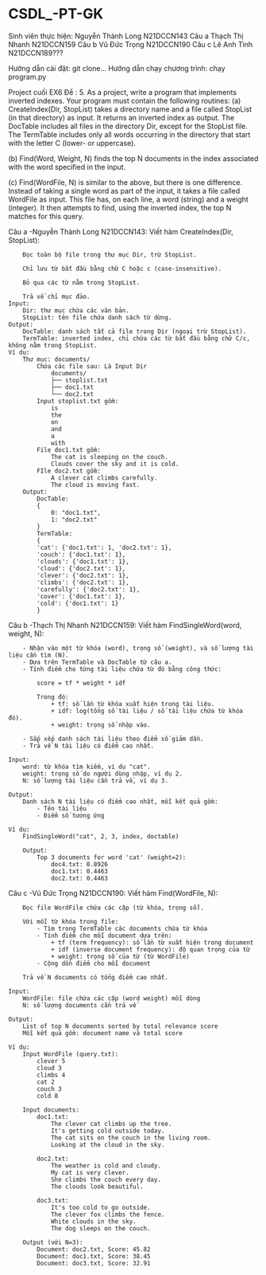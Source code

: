 # CSDL_-PT-GK
Sinh viên thực hiện:
Nguyễn Thành Long	N21DCCN143     Câu a
Thạch Thị Nhanh	    N21DCCN159     Câu b
Vũ Đức Trọng	    N21DCCN190     Câu c
Lê Anh Tình	        N21DCCN189???

Hướng dẫn cài đặt: git clone...
Hướng dẫn chạy chương trình: chạy program.py

Project cuối EX6
Đề :
5. As a project, write a program that implements inverted indexes. Your program must contain the following routines:
(a) CreateIndex(Dir, StopList) takes a directory name and a file called StopList (in that directory) as input. It returns an inverted index as output. The DocTable includes all files in the directory Dir, except for the StopList file. The TermTable includes only all words occurring in the directory that start with the letter C (lower- or uppercase).

(b) Find(Word, Weight, N) finds the top N documents in the index associated with the word specified in the input.

(c) Find(WordFile, N) is similar to the above, but there is one difference. Instead of taking a single word as part of the input, it takes a file called WordFile as input. This file has, on each line, a word (string) and a weight (integer). It then attempts to find, using the inverted index, the top N matches for this query.

Câu a -Nguyễn Thành Long N21DCCN143:
    Viết hàm CreateIndex(Dir, StopList):

        Đọc toàn bộ file trong thư mục Dir, trừ StopList.

        Chỉ lưu từ bắt đầu bằng chữ C hoặc c (case-insensitive).

        Bỏ qua các từ nằm trong StopList.

        Trả về chỉ mục đảo.
    Input:
        Dir: thư mục chứa các văn bản.
        StopList: tên file chứa danh sách từ dừng.
    Output:
        DocTable: danh sách tất cả file trong Dir (ngoại trừ StopList).
        TermTable: inverted index, chỉ chứa các từ bắt đầu bằng chữ C/c, không nằm trong StopList.
    Ví dụ:
        Thư mục: documents/
            Chứa các file sau: Là Input Dir
                documents/
                ├── stoplist.txt
                ├── doc1.txt
                └── doc2.txt
            Input stoplist.txt gồm:
                is
                the
                on
                and
                a
                with
            File doc1.txt gồm:
                The cat is sleeping on the couch.
                Clouds cover the sky and it is cold.
            FIle doc2.txt gồm:
                A clever cat climbs carefully.
                The cloud is moving fast.
        Output: 
            DocTable:
            {
                0: "doc1.txt",
                1: "doc2.txt"
            }
            TermTable:
            {
            'cat': {'doc1.txt': 1, 'doc2.txt': 1},
            'couch': {'doc1.txt': 1},
            'clouds': {'doc1.txt': 1},
            'cloud': {'doc2.txt': 1},
            'clever': {'doc2.txt': 1},
            'climbs': {'doc2.txt': 1},
            'carefully': {'doc2.txt': 1},
            'cover': {'doc1.txt': 1},
            'cold': {'doc1.txt': 1}
            }

Câu b -Thạch Thị Nhanh N21DCCN159:
    Viết hàm FindSingleWord(word, weight, N):

        - Nhận vào một từ khóa (word), trọng số (weight), và số lượng tài liệu cần tìm (N).
        - Dựa trên TermTable và DocTable từ câu a.
        - Tính điểm cho từng tài liệu chứa từ đó bằng công thức:

            score = tf * weight * idf

            Trong đó:
                + tf: số lần từ khóa xuất hiện trong tài liệu.
                + idf: log(tổng số tài liệu / số tài liệu chứa từ khóa đó).
                + weight: trọng số nhập vào.

        - Sắp xếp danh sách tài liệu theo điểm số giảm dần.
        - Trả về N tài liệu có điểm cao nhất.

    Input:
        word: từ khóa tìm kiếm, ví dụ "cat".
        weight: trọng số do người dùng nhập, ví dụ 2.
        N: số lượng tài liệu cần trả về, ví dụ 3.

    Output:
        Danh sách N tài liệu có điểm cao nhất, mỗi kết quả gồm:
            - Tên tài liệu
            - Điểm số tương ứng

    Ví dụ:
        FindSingleWord("cat", 2, 3, index, doctable)

        Output:
            Top 3 documents for word 'cat' (weight=2):
                doc4.txt: 0.8926
                doc1.txt: 0.4463
                doc2.txt: 0.4463

Câu c -Vũ Đức Trọng N21DCCN190:
    Viết hàm Find(WordFile, N):

        Đọc file WordFile chứa các cặp (từ khóa, trọng số).

        Với mỗi từ khóa trong file:
            - Tìm trong TermTable các documents chứa từ khóa
            - Tính điểm cho mỗi document dựa trên:
                + tf (term frequency): số lần từ xuất hiện trong document
                + idf (inverse document frequency): độ quan trọng của từ
                + weight: trọng số của từ (từ WordFile)
            - Cộng dồn điểm cho mỗi document

        Trả về N documents có tổng điểm cao nhất.

    Input:
        WordFile: file chứa các cặp (word weight) mỗi dòng
        N: số lượng documents cần trả về
        
    Output:
        List of top N documents sorted by total relevance score
        Mỗi kết quả gồm: document name và total score

    Ví dụ:
        Input WordFile (query.txt):
            clever 5
            cloud 3
            climbs 4
            cat 2
            couch 3
            cold 8

        Input documents:
            doc1.txt:
                The clever cat climbs up the tree.
                It's getting cold outside today.
                The cat sits on the couch in the living room.
                Looking at the cloud in the sky.

            doc2.txt:
                The weather is cold and cloudy.
                My cat is very clever.
                She climbs the couch every day.
                The clouds look beautiful.

            doc3.txt:
                It's too cold to go outside.
                The clever fox climbs the fence.
                White clouds in the sky.
                The dog sleeps on the couch.

        Output (với N=3): 
            Document: doc2.txt, Score: 45.82
            Document: doc1.txt, Score: 38.45
            Document: doc3.txt, Score: 32.91